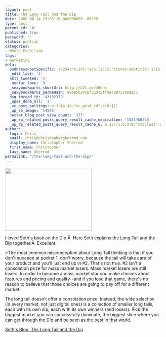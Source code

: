 ```yaml
---
layout: post
title: The Long Tail and the Dip
date: 2008-08-14 23:03:10.000000000 -05:00
type: post
parent_id: '0'
published: true
password: ''
status: publish
categories:
- Whole Enchilada
tags:
- marketing
meta:
  podPressPostSpecific: s:254:"s:245:"a:6:{s:15:"itunes:subtitle";s:15:"##PostExcerpt##";s:14:"itunes:summary";s:15:"##PostExcerpt##";s:15:"itunes:keywords";s:17:"##WordPressCats##";s:13:"itunes:author";s:10:"##Global##";s:15:"itunes:explicit";s:2:"No";s:12:"itunes:block";s:2:"No";}";";
  _edit_last: '1'
  aktt_tweeted: '1'
  _nectar_love: '0'
  _sexybookmarks_shortUrl: http://b2l.me/46khs
  _sexybookmarks_permaHash: 90b95b24c6f31dc2ff4ac8975348a2c5
  dsq_thread_id: '43132378'
  _wpas_done_all: '1'
  _vc_post_settings: a:1:{s:10:"vc_grid_id";a:0:{}}
  _wp_rp_image: '14541'
  nectar_blog_post_view_count: '137'
  _wp_rp_related_posts_query_result_cache_expiration: '1524986265'
  _wp_rp_related_posts_query_result_cache_6: a:12:{i:0;O:8:"stdClass":2:{s:7:"post_id";s:3:"645";s:5:"score";s:18:"43.582570338415174";}i:1;O:8:"stdClass":2:{s:7:"post_id";s:4:"1297";s:5:"score";s:18:"42.753206812081174";}i:2;O:8:"stdClass":2:{s:7:"post_id";s:4:"4935";s:5:"score";s:17:"41.56664444391539";}i:3;O:8:"stdClass":2:{s:7:"post_id";s:3:"840";s:5:"score";s:17:"39.19742756965783";}i:4;O:8:"stdClass":2:{s:7:"post_id";s:4:"8192";s:5:"score";s:17:"38.49674340031001";}i:5;O:8:"stdClass":2:{s:7:"post_id";s:4:"1267";s:5:"score";s:17:"38.24384914114667";}i:6;O:8:"stdClass":2:{s:7:"post_id";s:4:"1133";s:5:"score";s:17:"37.40776136034623";}i:7;O:8:"stdClass":2:{s:7:"post_id";s:3:"267";s:5:"score";s:17:"37.24978453767265";}i:8;O:8:"stdClass":2:{s:7:"post_id";s:4:"1261";s:5:"score";s:17:"37.23318693196226";}i:9;O:8:"stdClass":2:{s:7:"post_id";s:4:"1522";s:5:"score";s:17:"37.00020299230765";}i:10;O:8:"stdClass":2:{s:7:"post_id";s:4:"6880";s:5:"score";s:17:"36.39709915116182";}i:11;O:8:"stdClass":2:{s:7:"post_id";s:4:"4873";s:5:"score";s:17:"33.83538451221249";}}
author:
  login: Chris
  email: chris@christophersherrod.com
  display_name: Christopher Sherrod
  first_name: Christopher
  last_name: Sherrod
permalink: "/the-long-tail-and-the-dip/"
---
```

<p><img class="alignright" src="{{ site.baseurl }}/posts/2008/08/profitpockets583_2.jpg" alt="" width="280" height="204" /></p>
<p>I loved Seth's book on the Dip.Â  Here Seth explains the Long Tail and the Dip together.Â  Excellent.</p>
>The most common misconception about Long Tail thinking is that if you don't succeed at pocket 1, don't worry, because the tail will take care of your product and you'll just end up in #2. That's not true. #2 isn't a consolation prize for mass market losers. Mass market losers are still losers. In order to become a mass market star you make choices about features and pricing and quality--and if you lose that game, there's no reason to believe that those choices are going to pay off for a different market.</p>
<p>The long tail doesn't offer a consolation prize. Instead, the wide selection (in every market, not just digital ones) is a collection of smaller long tails, each with its own dip, each with its own winners (and losers). Pick the biggest market you can successfully dominate, the biggest slice where you can get through the Dip and be seen as the best in that world.</p></blockquote>
<p><a href="http://sethgodin.typepad.com/seths_blog/2008/07/the-long-tail-t.html" rel="nofollow">Seth's Blog: The Long Tail and the Dip</a></p>
